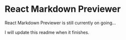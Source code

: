 # React Markdown Previewer

React Markdown Previewer is still currently on going...

I will update this readme when it finishes.



